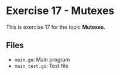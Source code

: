 # Exercise 17 - Mutexes

This is exercise 17 for the topic **Mutexes**.

## Files
- `main.go`: Main program
- `main_test.go`: Test file
